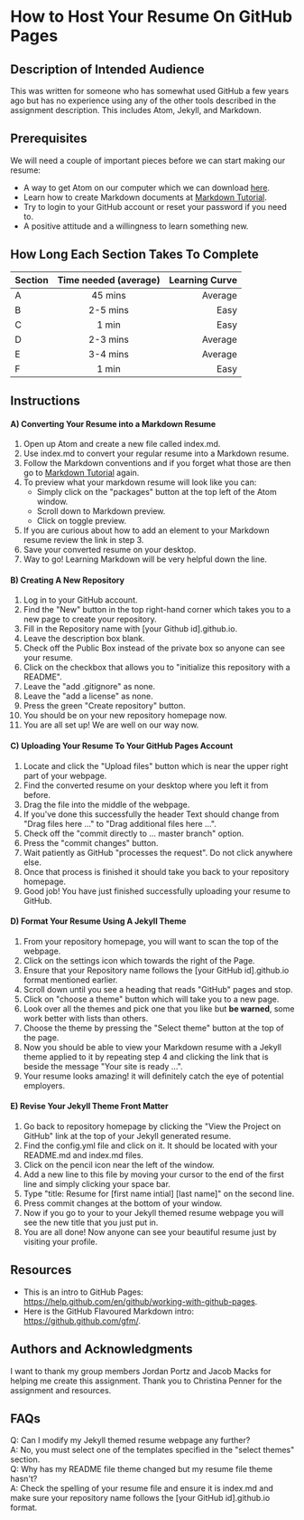 # **How to Host Your Resume On GitHub Pages**

## **Description of Intended Audience**    
This was written for someone who has somewhat used GitHub a few years ago but has no experience using any of the other tools described in the assignment description. This includes Atom, Jekyll, and Markdown.

## **Prerequisites**  

We will need a couple of important pieces before we can start making our resume:
- A way to get Atom on our computer which we can download [here](https://atom.io/).  
- Learn how to create Markdown documents at [Markdown Tutorial](https://www.markdowntutorial.com/).
- Try to login to your GitHub account or reset your password if you need to.
- A positive attitude and a willingness to learn something new.

## **How Long Each Section Takes To Complete**
| Section        | Time needed (average)         | Learning Curve  |
| :------------- |:-------------:                | -----:          |
| A              | 45 mins                       | Average         |
| B              | 2-5 mins                      |   Easy          |
| C              | 1 min                         |    Easy         |
| D              | 2-3 mins                      |    Average      |
| E              | 3-4 mins                      |    Average      |
| F              | 1 min                         |    Easy         |



## **Instructions**  

#### A) Converting Your Resume into a Markdown Resume
1.  Open up Atom and create a new file called index.md.
2.  Use index.md to convert your regular resume into a Markdown resume.
3. Follow the Markdown conventions and if you forget what those are then go to [Markdown Tutorial](https://www.markdowntutorial.com/) again.
4. To preview what your markdown resume will look like you can:
    - Simply click on the "packages" button at the top left of the Atom window.
    - Scroll down to Markdown preview.
    - Click on toggle preview.
5. If you are curious about how to add an element to your Markdown resume review the link in step 3.
6. Save your converted resume on your desktop.
7. Way to go! Learning Markdown will be very helpful down the line.

#### B) Creating A New Repository
1. Log in to your GitHub account.
1. Find the "New" button in the top right-hand corner which takes you to a new page to create your repository.
2. Fill in the Repository name with [your Github id].github.io.
3. Leave the description box blank.
4. Check off the Public Box instead of the private box so anyone can see your resume.
5. Click on the checkbox that allows you to "initialize this repository with a README".
6. Leave the "add .gitignore" as none.
7. Leave the "add a license" as none.
8. Press the green "Create repository" button.
9. You should be on your new repository homepage now.
10. You are all set up! We are well on our way now.

#### C) Uploading Your Resume To Your GitHub Pages Account
1. Locate and click the "Upload files" button which is near the upper right part of your webpage.
2. Find the converted resume on your desktop where you left it from before.
3. Drag the file into the middle of the webpage.
4. If you've done this successfully the header Text should change from "Drag files here …" to "Drag additional files here …".
5. Check off the "commit directly to … master branch" option.
6. Press the "commit changes" button.
7. Wait patiently as GitHub "processes the request". Do not click anywhere else.
8. Once that process is finished it should take you back to your repository homepage.
9. Good job! You have just finished successfully uploading your resume to GitHub.

#### D) Format Your Resume Using A Jekyll Theme
1. From your repository homepage, you will want to scan the top of the webpage.
2. Click on the settings icon which towards the right of the Page.
3. Ensure that your Repository name follows the [your GitHub id].github.io format mentioned earlier.
4. Scroll down until you see a heading that reads "GitHub" pages and stop.
5. Click on "choose a theme" button which will take you to a new page.
6. Look over all the themes and pick one that you like but **be warned**, some work better with lists than others.
7. Choose the theme by pressing the "Select theme" button at the top of the page.
8. Now you should be able to view your Markdown resume with a Jekyll theme applied to it by repeating step 4 and clicking the link that is beside the message "Your site is ready …".
9. Your resume looks amazing! it will definitely catch the eye of potential employers.

#### E) Revise Your Jekyll Theme Front Matter
1. Go back to repository homepage by clicking the "View the Project on GitHub" link at the top of your Jekyll generated resume.
2. Find the config.yml file and click on it. It should be located with your README.md and index.md files.
3. Click on the pencil icon near the left of the window.
4. Add a new line to this file by moving your cursor to the end of the first line and simply clicking your space bar.
5. Type "title: Resume for [first name intial] [last name]" on the second line.
6. Press commit changes at the bottom of your window.
7. Now if you go to your to your Jekyll themed resume webpage you will see the new title that you just put in.
8. You are all done! Now anyone can see your beautiful resume just by visiting your profile.

## **Resources**
- This is an intro to GitHub Pages: https://help.github.com/en/github/working-with-github-pages.
- Here is the GitHub Flavoured Markdown intro: https://github.github.com/gfm/.

## **Authors and Acknowledgments**
I want to thank my group members Jordan Portz and Jacob Macks for helping me create this assignment. Thank you to Christina Penner for the assignment and resources.

## **FAQs**
Q: Can I modify my Jekyll themed resume webpage any further?  
A: No, you must select one of the templates specified in the "select themes" section.  
Q: Why has my README file theme changed but my resume file theme hasn't?  
A: Check the spelling of your resume file and ensure it is index.md and make sure your repository name follows the [your GitHub id].github.io format.  

